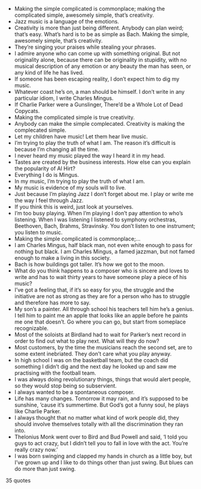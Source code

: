  - Making the simple complicated is commonplace; making the complicated simple, awesomely simple, that’s creativity.
 - Jazz music is a language of the emotions.
 - Creativity is more than just being different. Anybody can plan weird; that’s easy. What’s hard is to be as simple as Bach. Making the simple, awesomely simple, that’s creativity.
 - They’re singing your praises while stealing your phrases.
 - I admire anyone who can come up with something original. But not originality alone, because there can be originality in stupidity, with no musical description of any emotion or any beauty the man has seen, or any kind of life he has lived.
 - If someone has been escaping reality, I don’t expect him to dig my music.
 - Whatever coast he’s on, a man should be himself. I don’t write in any particular idiom, I write Charles Mingus.
 - If Charlie Parker were a Gunslinger, There’d be a Whole Lot of Dead Copycats.
 - Making the complicated simple is true creativity.
 - Anybody can make the simple complecated. Creativity is making the complecated simple.
 - Let my children have music! Let them hear live music.
 - I’m trying to play the truth of what I am. The reason it’s difficult is because I’m changing all the time.
 - I never heard my music played the way I heard it in my head.
 - Tastes are created by the business interests. How else can you explain the popularity of Al Hirt?
 - Everything I do is Mingus.
 - In my music, I’m trying to play the truth of what I am.
 - My music is evidence of my souls will to live.
 - Just because I’m playing Jazz I don’t forget about me. I play or write me the way I feel through Jazz.
 - If you think this is weird, just look at yourselves.
 - I’m too busy playing. When I’m playing I don’t pay attention to who’s listening. When I was listening I listened to symphony orchestras, Beethoven, Bach, Brahms, Stravinsky. You don’t listen to one instrument; you listen to music.
 - Making the simple complicated is commonplace;...
 - I am Charles Mingus, half black man, not even white enough to pass for nothing but black. I am Charles Mingus, a famed jazzman, but not famed enough to make a living in this society.
 - Bach is how buildings got taller. It’s how we got to the moon.
 - What do you think happens to a composer who is sincere and loves to write and has to wait thirty years to have someone play a piece of his music?
 - I’ve got a feeling that, if it’s so easy for you, the struggle and the initiative are not as strong as they are for a person who has to struggle and therefore has more to say.
 - My son’s a painter. All through school his teachers tell him he’s a genius. I tell him to paint me an apple that looks like an apple before he paints me one that doesn’t. Go where you can go, but start from someplace recognizable.
 - Most of the soloists at Birdland had to wait for Parker’s next record in order to find out what to play next. What will they do now?
 - Most customers, by the time the musicians reach the second set, are to some extent inebriated. They don’t care what you play anyway.
 - In high school I was on the basketball team, but the coach did something I didn’t dig and the next day he looked up and saw me practising with the football team.
 - I was always doing revolutionary things, things that would alert people, so they would stop being so subservient.
 - I always wanted to be a spontaneous composer.
 - Life has many changes. Tomorrow it may rain, and it’s supposed to be sunshine, ’cause it’s summertime. But God’s got a funny soul, he plays like Charlie Parker.
 - I always thought that no matter what kind of work people did, they should involve themselves totally with all the discrimination they ran into.
 - Thelonius Monk went over to Bird and Bud Powell and said, ‘I told you guys to act crazy, but I didn’t tell you to fall in love with the act. You’re really crazy now.’
 - I was born swinging and clapped my hands in church as a little boy, but I’ve grown up and I like to do things other than just swing. But blues can do more than just swing.

35 quotes